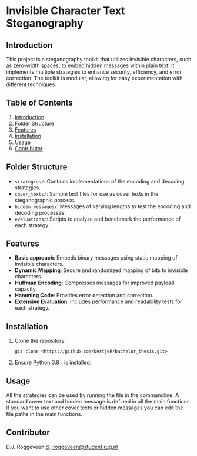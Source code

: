 # Invisible Character Text Steganography

## Introduction

This project is a steganography toolkit that utilizes invisible characters, such as zero-width spaces, to embed hidden messages within plain text. It implements multiple strategies to enhance security, efficiency, and error correction. The toolkit is modular, allowing for easy experimentation with different techniques.

## Table of Contents

1. [Introduction](#introduction)
2. [Folder Structure](#folder-structure)
3. [Features](#features)
4. [Installation](#installation)
5. [Usage](#usage)
6. [Contributor](#contributor)

## Folder Structure

- `strategies/`: Contains implementations of the encoding and decoding strategies.
- `cover_texts/`: Sample text files for use as cover texts in the steganographic process.
- `hidden_messages/`: Messages of varying lengths to test the encoding and decoding processes.
- `evaluations/`: Scripts to analyze and benchmark the performance of each strategy.

## Features

- **Basic approach**: Embeds binary messages using static mapping of invisible characters.
- **Dynamic Mapping**: Secure and randomized mapping of bits to invisible characters.
- **Huffman Encoding**: Compresses messages for improved payload capacity.
- **Hamming Code**: Provides error detection and correction.
- **Extensive Evaluation**: Includes performance and readability tests for each strategy.

## Installation

1. Clone the repository:
   ```
   git clone <https://github.com/DertjeR/bachelor_thesis.git>
   ```
2. Ensure Python 3.8+ is installed.

## Usage

All the strategies can be used by running the file in the commandline.
A standard cover text and hidden message is defined in all the main functions. If you want to use other cover texts or hidden messages you can edit the file paths in the main functions.

## Contributor
D.J. Roggeveen
d.j.roggeveen@student.rug.nl
